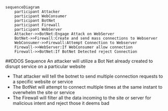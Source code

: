 ```mermaid
sequenceDiagram
    participant Attacker
    participant WebConsumer
    participant BotNet
    participant Firewall
    participant WebServer
    Attacker->>BotNet:Engage Attack on WebServer
    BotNet->>Firewall:Create and send mass connections to Webserver
    WebConsumer->>Firewall:Attempt Connection to Webserver
    Firewall->>WebServer:If WebConsumer allow connection
    Firewall->>BotNet:If BotNet Detected reject Connection
```

##DDOS Sequence
An attacker will utilize a Bot Net already created to disrupt service on a particular website</br>

* That attacker will tell the botnet to send multiple connection requests to a specific website or service
* The BotNet will attempt to connect multiple times at the same instant to overwhelm the site or service
* The Firewall will filter all the data incoming to the site or server for malicious intent and reject those it deems bad

